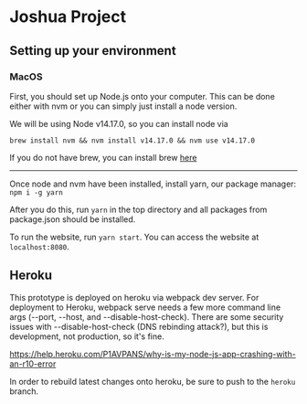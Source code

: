 # Joshua Project

## Setting up your environment
### MacOS
First, you should set up Node.js onto your computer. This can be done either with nvm or you can simply just install a node version.

We will be using Node v14.17.0, so you can install node via

```brew install nvm && nvm install v14.17.0 && nvm use v14.17.0```

If you do not have brew, you can install brew [here](https://brew.sh/)

---

Once node and nvm have been installed, install yarn, our package manager: `npm i -g yarn`

After you do this, run `yarn` in the top directory and all packages from package.json should be installed.

To run the website, run `yarn start`. You can access the website at `localhost:8080`.

## Heroku
This prototype is deployed on heroku via webpack dev server. For deployment to Heroku, webpack serve needs a few more command line args (--port, --host, and --disable-host-check). There are some security issues with --disable-host-check (DNS rebinding attack?), but this is development, not production, so it's fine.

https://help.heroku.com/P1AVPANS/why-is-my-node-js-app-crashing-with-an-r10-error

In order to rebuild latest changes onto heroku, be sure to push to the `heroku` branch.